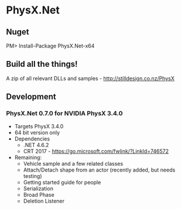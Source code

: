 PhysX.Net
=========

Nuget
-----
PM> Install-Package PhysX.Net-x64

Build all the things!
--------------
A zip of all relevant DLLs and samples - http://stilldesign.co.nz/PhysX

Development
-----------
### PhysX.Net 0.7.0 for NVIDIA PhysX 3.4.0
* Targets PhysX 3.4.0
* 64 bit version only
* Dependencies
	* .NET 4.6.2
	* CRT 2017 - https://go.microsoft.com/fwlink/?LinkId=746572
* Remaining:
    * Vehicle sample and a few related classes
    * Attach/Detach shape from an actor (recently added, but needs testing)
    * Getting started guide for people
    * Serialization
    * Broad Phase
    * Deletion Listener
